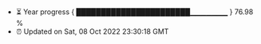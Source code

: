 - ⏳ Year progress { ███████████████████████▁▁▁▁▁▁▁ } 76.98 %
- ⏰ Updated on Sat, 08 Oct 2022 23:30:18 GMT

